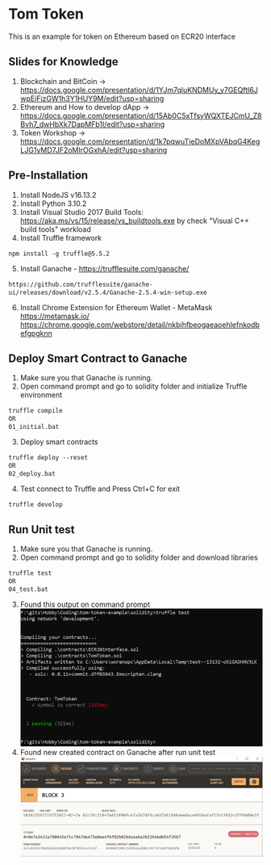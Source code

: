 # Tom Token
This is an example for token on Ethereum based on ECR20 interface

## Slides for Knowledge
1. Blockchain and BitCoin -> https://docs.google.com/presentation/d/1YJm7qluKNDMUy_y7GEQftl6JwpEjFizGW1h3Y1HUY9M/edit?usp=sharing
2. Ethereum and How to develop dApp -> https://docs.google.com/presentation/d/15Ab0C5xTfsyWQXTEJCmU_Z8Bvh7_dwHbXk7DapMFb1I/edit?usp=sharing
3. Token Workshop -> https://docs.google.com/presentation/d/1k7pqwuTjeDoMXpVAbqG4KegLJG1yMD7JF2oMIrOGxhA/edit?usp=sharing

## Pre-Installation
1. Install NodeJS v16.13.2
2. Install Python 3.10.2
3. Install Visual Studio 2017 Build Tools: https://aka.ms/vs/15/release/vs_buildtools.exe
by check "Visual C++ build tools" workload
4. Install Truffle framework
```
npm install -g truffle@5.5.2
```
5. Install Ganache - https://trufflesuite.com/ganache/
```
https://github.com/trufflesuite/ganache-ui/releases/download/v2.5.4/Ganache-2.5.4-win-setup.exe
```
6. Install Chrome Extension for Ethereum Wallet - MetaMask 
   https://metamask.io/
   https://chrome.google.com/webstore/detail/nkbihfbeogaeaoehlefnkodbefgpgknn

## Deploy Smart Contract to Ganache
1. Make sure you that Ganache is running.
2. Open command prompt and go to solidity folder and initialize Truffle environment

```
truffle compile
OR
01_initial.bat
```

3. Deploy smart contracts

```
truffle deploy --reset
OR
02_deploy.bat
```

4. Test connect to Truffle and Press Ctrl+C for exit
```
truffle develop
```

## Run Unit test
1. Make sure you that Ganache is running.
2. Open command prompt and go to solidity folder and download libraries
```
truffle test
OR
04_test.bat
```
3. Found this output on command prompt
![unit test](images/unit_test.png)
4. Found new created contract on Ganache after run unit test
![new contract](images/new_contract.png)
